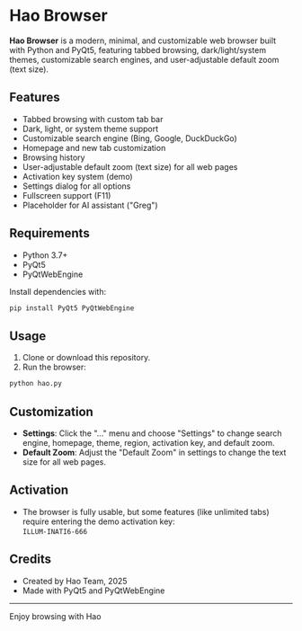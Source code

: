 # Hao Browser

**Hao Browser** is a modern, minimal, and customizable web browser built with Python and PyQt5, featuring tabbed browsing, dark/light/system themes, customizable search engines, and user-adjustable default zoom (text size).

## Features

- Tabbed browsing with custom tab bar
- Dark, light, or system theme support
- Customizable search engine (Bing, Google, DuckDuckGo)
- Homepage and new tab customization
- Browsing history
- User-adjustable default zoom (text size) for all web pages
- Activation key system (demo)
- Settings dialog for all options
- Fullscreen support (F11)
- Placeholder for AI assistant ("Greg")

## Requirements

- Python 3.7+
- PyQt5
- PyQtWebEngine

Install dependencies with:

```sh
pip install PyQt5 PyQtWebEngine
```

## Usage

1. Clone or download this repository.
2. Run the browser:

```sh
python hao.py
```

## Customization

- **Settings**: Click the "…" menu and choose "Settings" to change search engine, homepage, theme, region, activation key, and default zoom.
- **Default Zoom**: Adjust the "Default Zoom" in settings to change the text size for all web pages.

## Activation

- The browser is fully usable, but some features (like unlimited tabs) require entering the demo activation key:  
  `ILLUM-INATI6-666`

## Credits

- Created by Hao Team, 2025
- Made with PyQt5 and PyQtWebEngine

---

Enjoy browsing with Hao
